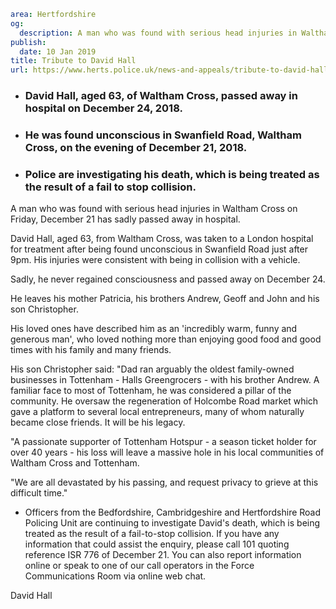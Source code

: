 ```yaml
area: Hertfordshire
og:
  description: A man who was found with serious head injuries in Waltham Cross on Friday, December 21 has sadly passed away in hospital.
publish:
  date: 10 Jan 2019
title: Tribute to David Hall
url: https://www.herts.police.uk/news-and-appeals/tribute-to-david-hall-2356K
```

* ### David Hall, aged 63, of Waltham Cross, passed away in hospital on December 24, 2018.

 * ### He was found unconscious in Swanfield Road, Waltham Cross, on the evening of December 21, 2018.

 * ### Police are investigating his death, which is being treated as the result of a fail to stop collision.

A man who was found with serious head injuries in Waltham Cross on Friday, December 21 has sadly passed away in hospital.

David Hall, aged 63, from Waltham Cross, was taken to a London hospital for treatment after being found unconscious in Swanfield Road just after 9pm. His injuries were consistent with being in collision with a vehicle.

Sadly, he never regained consciousness and passed away on December 24.

He leaves his mother Patricia, his brothers Andrew, Geoff and John and his son Christopher.

His loved ones have described him as an 'incredibly warm, funny and generous man', who loved nothing more than enjoying good food and good times with his family and many friends.

His son Christopher said: "Dad ran arguably the oldest family-owned businesses in Tottenham - Halls Greengrocers - with his brother Andrew. A familiar face to most of Tottenham, he was considered a pillar of the community. He oversaw the regeneration of Holcombe Road market which gave a platform to several local entrepreneurs, many of whom naturally became close friends. It will be his legacy.

"A passionate supporter of Tottenham Hotspur - a season ticket holder for over 40 years - his loss will leave a massive hole in his local communities of Waltham Cross and Tottenham.

"We are all devastated by his passing, and request privacy to grieve at this difficult time."

 * Officers from the Bedfordshire, Cambridgeshire and Hertfordshire Road Policing Unit are continuing to investigate David's death, which is being treated as the result of a fail-to-stop collision. If you have any information that could assist the enquiry, please call 101 quoting reference ISR 776 of December 21. You can also report information online or speak to one of our call operators in the Force Communications Room via online web chat.

David Hall
